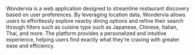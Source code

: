 Wondervia is a web application designed to streamline restaurant discovery based on user preferences. By leveraging location data, Wondervia allows users to effortlessly explore nearby dining options and refine their search through filters such as cuisine type such as Japanese, Chinese, Italian, Thai, and more. The platform provides a personalized and intuitive experience, helping users find exactly what they're craving with greater ease and efficiency.


